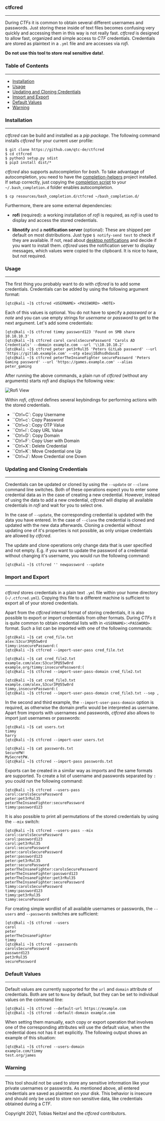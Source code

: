 ### ctfcred

----

During *CTFs* it is common to obtain several different usernames and passwords.
Just storing these inside of text files becomes confusing very quickly and accessing
them in this way is not really fast. *ctfcred* is designed to allow fast, organized and
simple access to *CTF* credentials. Credentials are stored as plaintext in a ``.yml``
file and are accesses via *rofi*.

**Do not use this tool to store real sensitive data!**.


### Table of Contents

----

- [Installation](#installation)
- [Usage](#usage)
- [Updating and Cloning Credentials](#updating-and-cloning-credentials)
- [Import and Export](#import-and-export)
- [Default Values](#default-values)
- [Warning](#warning)


### Installation

----

*ctfcred* can be build and installed as a *pip package*. The following command installs *ctfcred*
for your current user profile:

```console
$ git clone https://github.com/qtc-de/ctfcred
$ cd ctfcred
$ python3 setup.py sdist
$ pip3 install dist/*
```

*ctfcred* also supports autocompletion for *bash*. To take advantage of autocompletion, you need to have the
[completion-helpers](https://github.com/qtc-de/completion-helpers) project installed. If setup correctly, just
copying the [completion script](./resources/bash_completion.d/ctfcred) to your ``~/.bash_completion.d`` folder enables
autocompletion.

```console
$ cp resources/bash_completion.d/ctfcred ~/bash_completion.d/
```

Furthermore, there are some external dependencies:

* **rofi** (required): a working installation of *rofi* is required, as *rofi* is used to display and access the stored
  credentials.

* **libnotify** and a **notification server** (optional): These are shipped per default on most
  distributions. Just type ``$ notify-send test`` to check if they are available.
  If not, read about [desktop notifications](https://wiki.archlinux.org/index.php/Desktop_notifications)
  and decide if you want to install them. *ctfcred* uses the notification server to display messages,
  which values were copied to the clipboard. It is nice to have, but not required.


### Usage

----

The first thing you probably want to do with *ctfcred* is to add some credentials. Credentials can be added
by using the following argument format:

```console
[qtc@kali ~]$ ctfcred <USERNAME> <PASSWORD> <NOTE>
```

Each of this values is optional. You do not have to specify a *password* or a *note* and you can use empty strings
for *username* or *password* to get to the next argument. Let's add some credentials:

```console
[qtc@kali ~]$ ctfcred timmy password123 'Found on SMB share 10.10.10.3'
[qtc@kali ~]$ ctfcred carol carolsSecurePassword 'Carols AD Credentials' --domain example.com --url '\\10.10.10.2'
[qtc@kali ~]$ ctfcred peter pet3rRul35 'Peters GitLab password' --url 'https://gitlab.example.com' --otp e1euj1ßdhsdhdasd1
[qtc@kali ~]$ ctfcred peterTheInsaneFighter securePassword 'Peters Gaming password' --url 'https://games.example.com' --alias peter_gaming
```

After running the above commands, a plain run of *ctfcred* (without any arguments) starts *rofi* and displays the following
view:

![Rofi View](https://tneitzel.eu/73201a92878c0aba7c3419b7403ab604/ctfcred.png)

Within *rofi*, *ctfcred* defines several keybindings for performing actions with the stored credentials.

* ``Ctrl+C`:    Copy Username
* ``Ctrl+c`:    Copy Password
* ``Ctrl+o`:    Copy OTP Value
* ``Ctrl+l`:    Copy URL Value
* ``Ctrl+D`:    Copy Domain
* ``Ctrl+F`:    Copy User with Domain
* ``Ctrl+X`:    Delete Credential
* ``Ctrl+K`:    Move Credential one Up
* ``Ctrl+J`:    Move Credential one Down


### Updating and Cloning Credentials

----

Credentials can be updated or cloned by using the ``--update`` or ``--clone`` command line switches. Both of these
operations expect you to enter some credential data as in the case of creating a new credential. However, instead of using
the data to add a new credential, *ctfcred* will display all available credentials in *rofi* and wait for you to select one.

In the case of ``--update``, the corresponding credential is updated with the data you have entered. In the case of ``--clone``
the credential is cloned and updated with the new data afterwards. Cloning a credential without updating one of it's properties
is not possible, as only unique credentials are allowed by *ctfcred*.

The update and clone operations only change data that is user specified and not empty. E.g. if you want to update the password
of a credential without changing it's username, you would run the following command:

```console
[qtc@kali ~]$ ctfcred '' newpassword --update
```


### Import and Export

----

*ctfcred* stores credentials in a plain text ``.yml`` file within your home directory (``~/.ctfcred.yml``). Copying this file to
a different machine is sufficient to export all of your stored credentials.

Apart from the *ctfcred* internal format of storing credentials, it is also possible to export or import credentials from other formats.
During *CTFs* it is quite common to obtain credential lists with in ``<USERNAME>:<PASSWORD>`` format. Such a list can be imported with
one of the following commands:

```console
[qtc@kali ~]$ cat cred_file.txt
alex:S3cur3P@55w0rd
timmy:insecurePassword:(
[qtc@kali ~]$ ctfcred --import-user-pass cred_file.txt

[qtc@kali ~]$ cat cred_file2.txt
example.com/alex:S3cur3P@55w0rd
example.org/timmy:insecurePassword:(
[qtc@kali ~]$ ctfcred --import-user-pass-domain cred_file2.txt

[qtc@kali ~]$ cat cred_file3.txt
example.com/alex,S3cur3P@55w0rd
timmy,insecurePassword:(
[qtc@kali ~]$ ctfcred --import-user-pass-domain cred_file3.txt --sep ,
```

In the second and third example, the ``--import-user-pass-domain`` option is required, as otherwise the domain prefix
would be interpreted as username. Apart from imports with usernames and passwords, *ctfcred* also allows to import
just usernames or passwords:

```console
[qtc@kali ~]$ cat users.txt
timmy
harry
[qtc@kali ~]$ ctfcred --import-user users.txt

[qtc@kali ~]$ cat passwords.txt
SecurePW!
MySecretPW.
[qtc@kali ~]$ ctfcred --import-pass passwords.txt
```

Exports can be created in a similar way as imports and the same formats are supported. To create a list of username and passwords
separated by ``:`` you could run the following command:

```console
[qtc@kali ~]$ ctfcred --users-pass
carol:carolsSecurePassword
peter:pet3rRul35
peterTheInsaneFighter:securePassword
timmy:password123
```

It is also possible to print all permutations of the stored credentials by using the ``--mix`` switch:

```console
[qtc@kali ~]$ ctfcred --users-pass --mix
carol:carolsSecurePassword
carol:password123
carol:pet3rRul35
carol:securePassword
peter:carolsSecurePassword
peter:password123
peter:pet3rRul35
peter:securePassword
peterTheInsaneFighter:carolsSecurePassword
peterTheInsaneFighter:password123
peterTheInsaneFighter:pet3rRul35
peterTheInsaneFighter:securePassword
timmy:carolsSecurePassword
timmy:password123
timmy:pet3rRul35
timmy:securePassword
```

For creating simple wordlist of all available usernames or passwords, the ``--users`` and ``--passwords`` switches are sufficient:

```console
[qtc@kali ~]$ ctfcred --users
carol
peter
peterTheInsaneFighter
timmy
[qtc@kali ~]$ ctfcred --passwords
carolsSecurePassword
password123
pet3rRul35
securePassword
```


### Default Values

----

Default values are currently supported for the ``url`` and ``domain`` attribute of credentials. Both are set to ``None`` by default,
but they can be set to individual values on the command line:

```console
[qtc@kali ~]$ ctfcred --default-url https://example.com
[qtc@kali ~]$ ctfcred --default-domain example.com
```

When setting them manually, each copy or export operation that involves one of the corresponding attributes will use the default value,
when the credential does not has it set explicitly. The following output shows an example of this situation:

```console
[qtc@kali ~]$ ctfcred --users-domain
example.com/timmy
test.org/james
```


### Warning

----

This tool should not be used to store any sensitive information like your private usernames or passwords.
As mentioned above, all entered credentials are saved as plaintext on your disk. This behavior is insecure
and should only be used to store non sensitive data, like credentials obtained during a *CTF*.

Copyright 2021, Tobias Neitzel and the *ctfcred* contributors.
